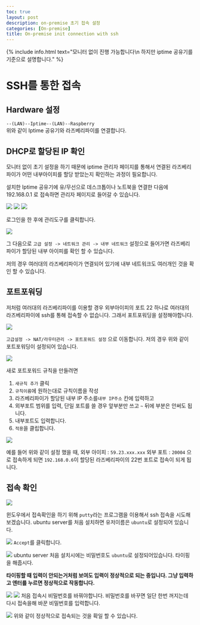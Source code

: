 ```yaml
---
toc: true
layout: post
description: on-premise 초기 접속 설정
categories: [On-premise]
title: On-premise init connection with ssh
---
```


{% include info.html text="모니터 없이 진행 가능합니다\n
하지만 iptime 공유기를 기준으로 설명합니다." %}

# SSH를 통한 접속

## Hardware 설정

`--(LAN)--Iptime--(LAN)--Raspberry`<br/>
 위와 같이 Iptime 공유기와 라즈베리파이를 연결합니다.

## DHCP로 할당된 IP 확인
  모니터 없이 초기 설정을 하기 때문에 iptime 관리자 페이지를 통해서 연결된 라즈베리파이가 어떤 내부아이피를 할당 받았는지 확인하는 과정이 필요합니다.

  설치한 Iptime 공유기에 유/무선으로 데스크톱이나 노트북을 연결한 다음에 192.168.0.1 로 접속하면 관리자 페이지로 들어갈 수 있습니다.

  ![]({{site.baseurl}}/images/ssh1.JPG)
  ![]({{site.baseurl}}/images/ssh2.JPG)
  ![]({{site.baseurl}}/images/ssh3.JPG)

  로그인을 한 후에  관리도구를 클릭합니다.

  ![]({{site.baseurl}}/images/ssh4.JPG)

  그 다음으로 `고급 설정 -> 네트워크 관리 -> 내부 네트워크` 설정으로 들어가면 라즈베리파이가 할당된 내부 아이피를 확인 할 수 있습니다.

  저의 경우 여러대의 라즈베리파이가 연결되어 있기에 내부 네트워크도 여러개인 것을 확인 할 수 있습니다.

## 포트포워딩

 저처럼 여러대의 라즈베리파이를 이용할 경우 외부아이피의 포트 22 하나로 여러대의 라즈베리파이에 ssh를 통해 접속할 수 없습니다. 그래서 포트포워딩을 설정해야합니다.

 ![]({{site.baseurl}}/images/ssh5.JPG)

 `고급설정 -> NAT/라우터관리 -> 포트포워드 설정` 으로 이동합니다. 저의 경우 위와 같이 포트포워딩이 설정되어 있습니다.

 ![]({{site.baseurl}}/images/ssh6.JPG)

 새로 포트포워드 규칙을 만들려면
 1. `새규칙 추가` 클릭 
 1. `규칙이름`에 원하는대로 규칙이름을 작성
 2. 라즈베리파이가 할당된 내부 IP 주소를`내부 IP주소` 칸에 입력하고
 3. 외부포트 범위를 입력, 단일 포트를 쓸 경우 앞부분만 쓰고 `~` 뒤에 부분은 안써도 됩니다.
 4. 내부포트도 입력합니다.
 5. `적용`을 클립합니다.

 ![]({{site.baseurl}}/images/ssh7.JPG)

 예를 들어 위와 같이 설정 했을 때, 외부 아이피 : `59.23.xxx.xxx` 외부 포트 : `20004` 으로 접속하게 되면 `192.168.0.6`이 할당된 라즈베리파이의 22번 포트로 접속이 되게 됩니다.

## 접속 확인

 ![]({{site.baseurl}}/images/putty1.jpg)

 윈도우에서 접속확인을 하기 위해 `putty`라는 프로그램을 이용해서 ssh 접속을 시도해보겠습니다. ubuntu server를 처음 설치하면 유저이름은 `ubuntu`로 설정되어 있습니다.

 ![]({{site.baseurl}}/images/putty2.jpg)
 `Accept`를 클릭합니다.

 ![]({{site.baseurl}}/images/putty3.jpg)
 ubuntu server 처음 설치시에는 비밀번호도 `ubuntu`로 설정되어있습니다. 타이핑을 해줍시다.

 __타이핑할 때 입력이 안되는거처럼 보여도 입력이 정상적으로 되는 중입니다. 그냥 입력하고 엔터를 누르면 정상적으로 작동합니다.__

 ![]({{site.baseurl}}/images/putty4.JPG)
 ![]({{site.baseurl}}/images/putty5.jpg)
 처음 접속시 비밀번호를 바꿔야합니다. 비밀번호를 바꾸면 일단 한번 꺼지는데 다시 접속을해 바꾼 비밀번호를 입력합니다.

 ![]({{site.baseurl}}/images/putty6.JPG)
 위와 같이 정상적으로 접속되는 것을 확일 할 수 있습니다.
